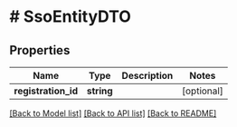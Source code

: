 # # SsoEntityDTO

## Properties

Name | Type | Description | Notes
------------ | ------------- | ------------- | -------------
**registration_id** | **string** |  | [optional]

[[Back to Model list]](../../README.md#models) [[Back to API list]](../../README.md#endpoints) [[Back to README]](../../README.md)
